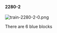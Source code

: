 #### 2280-2
![train-2280-2-0.png](https://github.com/lil-lab/nlvr/raw/master/nlvr/train/images/35/train-2280-2-0.png "train-2280-2-0.png")

There are 6 blue blocks